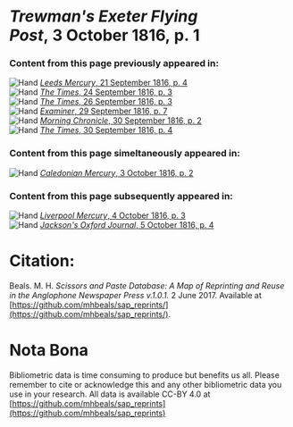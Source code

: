 # *Trewman's Exeter Flying Post*, 3 October 1816, p. 1  
  
### Content from this page previously appeared in:  
![Hand](http://scissorsandpaste.net/wp-content/uploads/2017/06/smallhandpointer.png) [*Leeds Mercury*, 21 September 1816, p. 4](https://mhbeals.github.io/sap_html/Leeds-Mercury/Leeds-Mercury-21-September-1816-p-4)  
![Hand](http://scissorsandpaste.net/wp-content/uploads/2017/06/smallhandpointer.png) [*The Times*, 24 September 1816, p. 3](https://mhbeals.github.io/sap_html/The-Times/The-Times-24-September-1816-p-3)  
![Hand](http://scissorsandpaste.net/wp-content/uploads/2017/06/smallhandpointer.png) [*The Times*, 26 September 1816, p. 3](https://mhbeals.github.io/sap_html/The-Times/The-Times-26-September-1816-p-3)  
![Hand](http://scissorsandpaste.net/wp-content/uploads/2017/06/smallhandpointer.png) [*Examiner*, 29 September 1816, p. 7](https://mhbeals.github.io/sap_html/Examiner/Examiner-29-September-1816-p-7)  
![Hand](http://scissorsandpaste.net/wp-content/uploads/2017/06/smallhandpointer.png) [*Morning Chronicle*, 30 September 1816, p. 2](https://mhbeals.github.io/sap_html/Morning-Chronicle/Morning-Chronicle-30-September-1816-p-2)  
![Hand](http://scissorsandpaste.net/wp-content/uploads/2017/06/smallhandpointer.png) [*The Times*, 30 September 1816, p. 4](https://mhbeals.github.io/sap_html/The-Times/The-Times-30-September-1816-p-4)  
  
### Content from this page simeltaneously appeared in:  
![Hand](http://scissorsandpaste.net/wp-content/uploads/2017/06/smallhandpointer.png) [*Caledonian Mercury*, 3 October 1816, p. 2](https://mhbeals.github.io/sap_html/Caledonian-Mercury/Caledonian-Mercury-3-October-1816-p-2)  
  
### Content from this page subsequently appeared in:  
![Hand](http://scissorsandpaste.net/wp-content/uploads/2017/06/smallhandpointer.png) [*Liverpool Mercury*, 4 October 1816, p. 3](https://mhbeals.github.io/sap_html/Liverpool-Mercury/Liverpool-Mercury-4-October-1816-p-3)  
![Hand](http://scissorsandpaste.net/wp-content/uploads/2017/06/smallhandpointer.png) [*Jackson's Oxford Journal*, 5 October 1816, p. 4](https://mhbeals.github.io/sap_html/Jackson's-Oxford-Journal/Jackson's-Oxford-Journal-5-October-1816-p-4)  


# Citation: 

Beals. M. H. *Scissors and Paste Database: A Map of Reprinting and Reuse in the Anglophone Newspaper Press v.1.0.1.* 2 June 2017. Available at [https://github.com/mhbeals/sap_reprints/](https://github.com/mhbeals/sap_reprints/). 

# Nota Bona

Bibliometric data is time consuming to produce but benefits us all. Please remember to cite or acknowledge this and any other bibliometric data you use in your research. All data is available CC-BY 4.0 at [https://github.com/mhbeals/sap_reprints](https://github.com/mhbeals/sap_reprints)